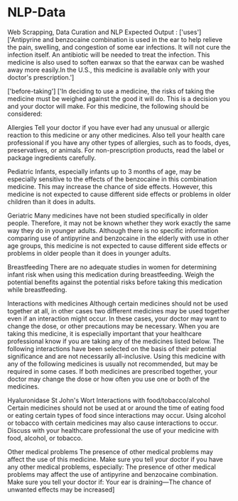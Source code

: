 # NLP-Data
Web Scrapping, Data Curation and NLP 
Expected Output : ['uses'] ['Antipyrine and benzocaine combination is used in the ear to help relieve the pain, swelling, and congestion of some ear infections. It will not cure the infection itself. An antibiotic will be needed to treat the infection. This medicine is also used to soften earwax so that the earwax can be washed away more easily.In the U.S., this medicine is available only with your doctor's prescription.']

['before-taking'] ['In deciding to use a medicine, the risks of taking the medicine must be weighed against the good it will do. This is a decision you and your doctor will make. For this medicine, the following should be considered:

Allergies
Tell your doctor if you have ever had any unusual or allergic reaction to this medicine or any other medicines. Also tell your health care professional if you have any other types of allergies, such as to foods, dyes, preservatives, or animals. For non-prescription products, read the label or package ingredients carefully.

Pediatric
Infants, especially infants up to 3 months of age, may be especially sensitive to the effects of the benzocaine in this combination medicine. This may increase the chance of side effects. However, this medicine is not expected to cause different side effects or problems in older children than it does in adults.

Geriatric
Many medicines have not been studied specifically in older people. Therefore, it may not be known whether they work exactly the same way they do in younger adults. Although there is no specific information comparing use of antipyrine and benzocaine in the elderly with use in other age groups, this medicine is not expected to cause different side effects or problems in older people than it does in younger adults.

Breastfeeding
There are no adequate studies in women for determining infant risk when using this medication during breastfeeding. Weigh the potential benefits against the potential risks before taking this medication while breastfeeding.

Interactions with medicines
Although certain medicines should not be used together at all, in other cases two different medicines may be used together even if an interaction might occur. In these cases, your doctor may want to change the dose, or other precautions may be necessary. When you are taking this medicine, it is especially important that your healthcare professional know if you are taking any of the medicines listed below. The following interactions have been selected on the basis of their potential significance and are not necessarily all-inclusive.
Using this medicine with any of the following medicines is usually not recommended, but may be required in some cases. If both medicines are prescribed together, your doctor may change the dose or how often you use one or both of the medicines.

Hyaluronidase
St John's Wort
Interactions with food/tobacco/alcohol
Certain medicines should not be used at or around the time of eating food or eating certain types of food since interactions may occur. Using alcohol or tobacco with certain medicines may also cause interactions to occur. Discuss with your healthcare professional the use of your medicine with food, alcohol, or tobacco.

Other medical problems
The presence of other medical problems may affect the use of this medicine. Make sure you tell your doctor if you have any other medical problems, especially:
The presence of other medical problems may affect the use of antipyrine and benzocaine combination. Make sure you tell your doctor if:
Your ear is draining—The chance of unwanted effects may be increased]

